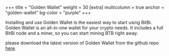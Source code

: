 +++
title = "Golden Wallet"
weight = 30
[extra]
multicolumn = true
anchor = "golden-wallet"
bg-color = "purple"
+++

Installing and use Golden Wallet is the easiest way to start using BitBi. Golden Wallet is an all-in-one wallet for your crypto needs. It includes a full BitBi node and a miner, so you can start mining BTB right away.

please download the latest version of Golden Wallet from the github repo [here](https://github.com/bitbi-core/golden-wallet/releases).